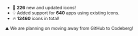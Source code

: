 * 🎉 **226** new and updated icons!
* 💡 Added support for **640** apps using existing icons.
* 🔥 **13460** icons in total!

⛰️ We are planning on moving away from GitHub to Codeberg!